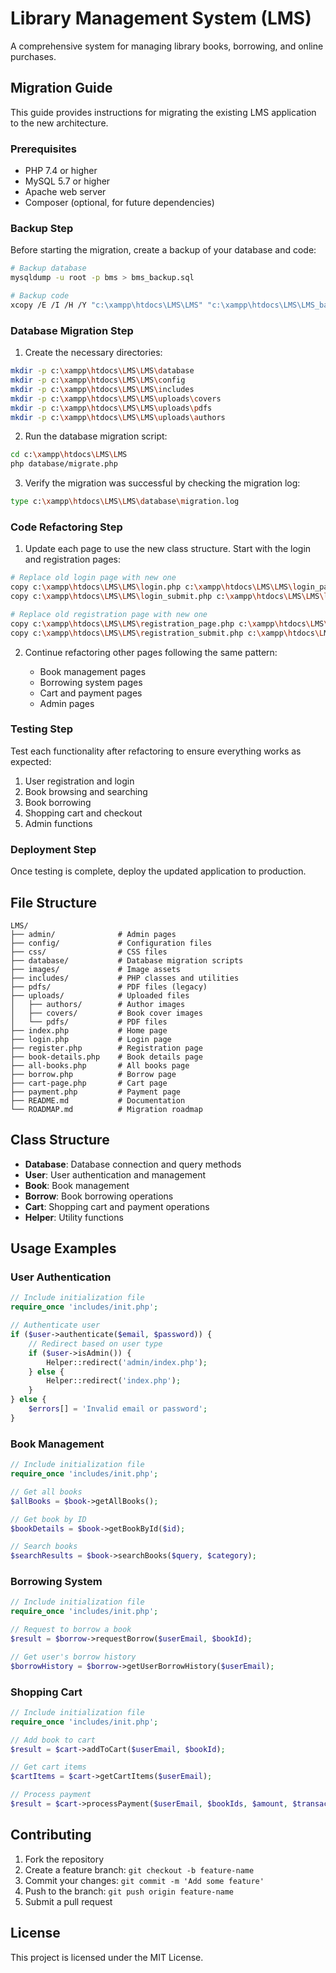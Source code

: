 # Library Management System (LMS)

A comprehensive system for managing library books, borrowing, and online purchases.

## Migration Guide

This guide provides instructions for migrating the existing LMS application to the new architecture.

### Prerequisites

- PHP 7.4 or higher
- MySQL 5.7 or higher
- Apache web server
- Composer (optional, for future dependencies)

### Backup Step

Before starting the migration, create a backup of your database and code:

```bash
# Backup database
mysqldump -u root -p bms > bms_backup.sql

# Backup code
xcopy /E /I /H /Y "c:\xampp\htdocs\LMS\LMS" "c:\xampp\htdocs\LMS\LMS_backup"
```

### Database Migration Step

1. Create the necessary directories:

```bash
mkdir -p c:\xampp\htdocs\LMS\LMS\database
mkdir -p c:\xampp\htdocs\LMS\LMS\config
mkdir -p c:\xampp\htdocs\LMS\LMS\includes
mkdir -p c:\xampp\htdocs\LMS\LMS\uploads\covers
mkdir -p c:\xampp\htdocs\LMS\LMS\uploads\pdfs
mkdir -p c:\xampp\htdocs\LMS\LMS\uploads\authors
```

2. Run the database migration script:

```bash
cd c:\xampp\htdocs\LMS\LMS
php database/migrate.php
```

3. Verify the migration was successful by checking the migration log:

```bash
type c:\xampp\htdocs\LMS\LMS\database\migration.log
```

### Code Refactoring Step

1. Update each page to use the new class structure. Start with the login and registration pages:

```bash
# Replace old login page with new one
copy c:\xampp\htdocs\LMS\LMS\login.php c:\xampp\htdocs\LMS\LMS\login_page.php.bak
copy c:\xampp\htdocs\LMS\LMS\login_submit.php c:\xampp\htdocs\LMS\LMS\login_submit.php.bak

# Replace old registration page with new one
copy c:\xampp\htdocs\LMS\LMS\registration_page.php c:\xampp\htdocs\LMS\LMS\registration_page.php.bak
copy c:\xampp\htdocs\LMS\LMS\registration_submit.php c:\xampp\htdocs\LMS\LMS\registration_submit.php.bak
```

2. Continue refactoring other pages following the same pattern:

   - Book management pages
   - Borrowing system pages
   - Cart and payment pages
   - Admin pages

### Testing Step

Test each functionality after refactoring to ensure everything works as expected:

1. User registration and login
2. Book browsing and searching
3. Book borrowing
4. Shopping cart and checkout
5. Admin functions

### Deployment Step

Once testing is complete, deploy the updated application to production.

## File Structure

```
LMS/
├── admin/              # Admin pages
├── config/             # Configuration files
├── css/                # CSS files
├── database/           # Database migration scripts
├── images/             # Image assets
├── includes/           # PHP classes and utilities
├── pdfs/               # PDF files (legacy)
├── uploads/            # Uploaded files
│   ├── authors/        # Author images
│   ├── covers/         # Book cover images
│   └── pdfs/           # PDF files
├── index.php           # Home page
├── login.php           # Login page
├── register.php        # Registration page
├── book-details.php    # Book details page
├── all-books.php       # All books page
├── borrow.php          # Borrow page
├── cart-page.php       # Cart page
├── payment.php         # Payment page
├── README.md           # Documentation
└── ROADMAP.md          # Migration roadmap
```

## Class Structure

- **Database**: Database connection and query methods
- **User**: User authentication and management
- **Book**: Book management
- **Borrow**: Book borrowing operations
- **Cart**: Shopping cart and payment operations
- **Helper**: Utility functions

## Usage Examples

### User Authentication

```php
// Include initialization file
require_once 'includes/init.php';

// Authenticate user
if ($user->authenticate($email, $password)) {
    // Redirect based on user type
    if ($user->isAdmin()) {
        Helper::redirect('admin/index.php');
    } else {
        Helper::redirect('index.php');
    }
} else {
    $errors[] = 'Invalid email or password';
}
```

### Book Management

```php
// Include initialization file
require_once 'includes/init.php';

// Get all books
$allBooks = $book->getAllBooks();

// Get book by ID
$bookDetails = $book->getBookById($id);

// Search books
$searchResults = $book->searchBooks($query, $category);
```

### Borrowing System

```php
// Include initialization file
require_once 'includes/init.php';

// Request to borrow a book
$result = $borrow->requestBorrow($userEmail, $bookId);

// Get user's borrow history
$borrowHistory = $borrow->getUserBorrowHistory($userEmail);
```

### Shopping Cart

```php
// Include initialization file
require_once 'includes/init.php';

// Add book to cart
$result = $cart->addToCart($userEmail, $bookId);

// Get cart items
$cartItems = $cart->getCartItems($userEmail);

// Process payment
$result = $cart->processPayment($userEmail, $bookIds, $amount, $transactionId);
```

## Contributing

1. Fork the repository
2. Create a feature branch: `git checkout -b feature-name`
3. Commit your changes: `git commit -m 'Add some feature'`
4. Push to the branch: `git push origin feature-name`
5. Submit a pull request

## License

This project is licensed under the MIT License.